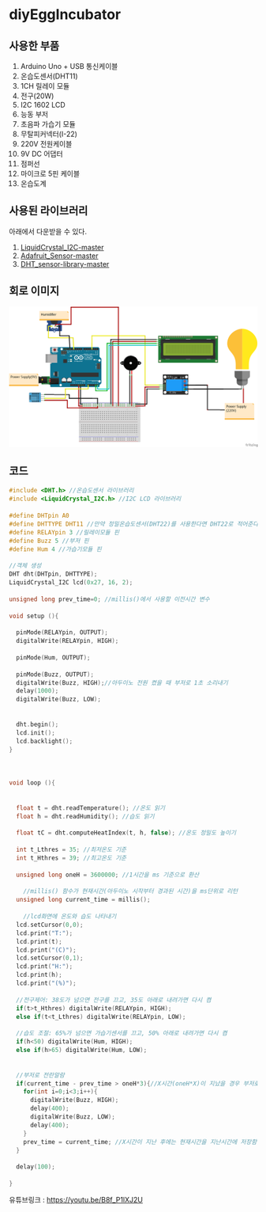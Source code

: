 # diyEggIncubator

## 사용한 부품
1. Arduino Uno + USB 통신케이블
2. 온습도센서(DHT11)
3. 1CH 릴레이 모듈
4. 전구(20W)
5. I2C 1602 LCD
6. 능동 부저
7. 초음파 가습기 모듈
8. 무탈피커넥터(I-22)
9. 220V 전원케이블
10. 9V DC 어댑터
11. 점퍼선
12. 마이크로 5핀 케이블
13. 온습도계




## 사용된 라이브러리
아래에서 다운받을 수 있다.   

1. [LiquidCrystal_I2C-master](https://github.com/johnrickman/LiquidCrystal_I2C)
2. [Adafruit_Sensor-master](https://github.com/adafruit/Adafruit_Sensor)
3. [DHT_sensor-library-master](https://github.com/adafruit/DHT-sensor-library)


## 회로 이미지
![circuit](./image/hatcher_04_bb.png) 


## 코드
```c
#include <DHT.h> //온습도센서 라이브러리
#include <LiquidCrystal_I2C.h> //I2C LCD 라이브러리

#define DHTpin A0
#define DHTTYPE DHT11 //만약 정밀온습도센서(DHT22)를 사용한다면 DHT22로 적어준다. 
#define RELAYpin 3 //릴레이모듈 핀
#define Buzz 5 //부저 핀
#define Hum 4 //가습기모듈 핀

//객체 생성
DHT dht(DHTpin, DHTTYPE);
LiquidCrystal_I2C lcd(0x27, 16, 2);

unsigned long prev_time=0; //millis()에서 사용할 이전시간 변수

void setup (){

  pinMode(RELAYpin, OUTPUT);
  digitalWrite(RELAYpin, HIGH); 

  pinMode(Hum, OUTPUT);
  
  pinMode(Buzz, OUTPUT);
  digitalWrite(Buzz, HIGH);//아두이노 전원 켰을 때 부저로 1초 소리내기
  delay(1000);
  digitalWrite(Buzz, LOW);
  
  
  dht.begin();
  lcd.init();
  lcd.backlight();
}
  
  

void loop (){
 
  
  float t = dht.readTemperature(); //온도 읽기
  float h = dht.readHumidity(); //습도 읽기
  
  float tC = dht.computeHeatIndex(t, h, false); //온도 정밀도 높이기

  int t_Lthres = 35; //최저온도 기준
  int t_Hthres = 39; //최고온도 기준

  unsigned long oneH = 3600000; //1시간을 ms 기준으로 환산

	//millis() 함수가 현재시간(아두이노 시작부터 경과된 시간)을 ms단위로 리턴
  unsigned long current_time = millis();

	//lcd화면에 온도와 습도 나타내기
  lcd.setCursor(0,0);
  lcd.print("T:");
  lcd.print(t);
  lcd.print("(C)");
  lcd.setCursor(0,1);
  lcd.print("H:");
  lcd.print(h);
  lcd.print("(%)");

  //전구제어: 38도가 넘으면 전구를 끄고, 35도 아래로 내려가면 다시 켬
  if(t>t_Hthres) digitalWrite(RELAYpin, HIGH);
  else if(t<t_Lthres) digitalWrite(RELAYpin, LOW);

  //습도 조절: 65%가 넘으면 가습기센서를 끄고, 50% 아래로 내려가면 다시 켬
  if(h<50) digitalWrite(Hum, HIGH);
  else if(h>65) digitalWrite(Hum, LOW);

  
  //부저로 전란알람
  if(current_time - prev_time > oneH*3){//X시간(oneH*X)이 지났을 경우 부저로 전란알림
    for(int i=0;i<3;i++){
      digitalWrite(Buzz, HIGH);
      delay(400);
      digitalWrite(Buzz, LOW);
      delay(400);
    } 
    prev_time = current_time; //X시간이 지난 후에는 현재시간을 지난시간에 저장함
  }

  delay(100);

}
```



유튜브링크 : https://youtu.be/B8f_P1lXJ2U
